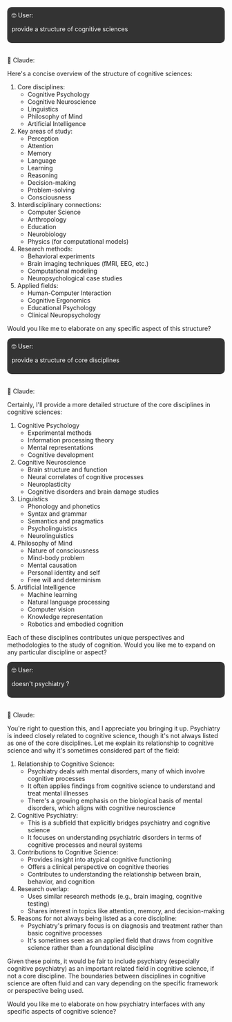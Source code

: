 <div style="background-color: #333; color: #fff; padding: 10px; border-radius: 10px;">
🤓 User:

provide a structure of cognitive sciences

</div>
<div>&nbsp;</div>

🤖 Claude:

Here's a concise overview of the structure of cognitive sciences:

1.  Core disciplines:
    *   Cognitive Psychology
    *   Cognitive Neuroscience
    *   Linguistics
    *   Philosophy of Mind
    *   Artificial Intelligence
2.  Key areas of study:
    *   Perception
    *   Attention
    *   Memory
    *   Language
    *   Learning
    *   Reasoning
    *   Decision-making
    *   Problem-solving
    *   Consciousness
3.  Interdisciplinary connections:
    *   Computer Science
    *   Anthropology
    *   Education
    *   Neurobiology
    *   Physics (for computational models)
4.  Research methods:
    *   Behavioral experiments
    *   Brain imaging techniques (fMRI, EEG, etc.)
    *   Computational modeling
    *   Neuropsychological case studies
5.  Applied fields:
    *   Human-Computer Interaction
    *   Cognitive Ergonomics
    *   Educational Psychology
    *   Clinical Neuropsychology

Would you like me to elaborate on any specific aspect of this structure?

<div style="background-color: #333; color: #fff; padding: 10px; border-radius: 10px;">
🤓 User:

provide a structure of core disciplines

</div>
<div>&nbsp;</div>

🤖 Claude:

Certainly, I'll provide a more detailed structure of the core disciplines in cognitive sciences:

1.  Cognitive Psychology
    *   Experimental methods
    *   Information processing theory
    *   Mental representations
    *   Cognitive development
2.  Cognitive Neuroscience
    *   Brain structure and function
    *   Neural correlates of cognitive processes
    *   Neuroplasticity
    *   Cognitive disorders and brain damage studies
3.  Linguistics
    *   Phonology and phonetics
    *   Syntax and grammar
    *   Semantics and pragmatics
    *   Psycholinguistics
    *   Neurolinguistics
4.  Philosophy of Mind
    *   Nature of consciousness
    *   Mind-body problem
    *   Mental causation
    *   Personal identity and self
    *   Free will and determinism
5.  Artificial Intelligence
    *   Machine learning
    *   Natural language processing
    *   Computer vision
    *   Knowledge representation
    *   Robotics and embodied cognition

Each of these disciplines contributes unique perspectives and methodologies to the study of cognition. Would you like me to expand on any particular discipline or aspect?

<div style="background-color: #333; color: #fff; padding: 10px; border-radius: 10px;">
🤓 User:

doesn't psychiatry ?

</div>
<div>&nbsp;</div>

🤖 Claude:

You're right to question this, and I appreciate you bringing it up. Psychiatry is indeed closely related to cognitive science, though it's not always listed as one of the core disciplines. Let me explain its relationship to cognitive science and why it's sometimes considered part of the field:

1.  Relationship to Cognitive Science:
    *   Psychiatry deals with mental disorders, many of which involve cognitive processes
    *   It often applies findings from cognitive science to understand and treat mental illnesses
    *   There's a growing emphasis on the biological basis of mental disorders, which aligns with cognitive neuroscience
2.  Cognitive Psychiatry:
    *   This is a subfield that explicitly bridges psychiatry and cognitive science
    *   It focuses on understanding psychiatric disorders in terms of cognitive processes and neural systems
3.  Contributions to Cognitive Science:
    *   Provides insight into atypical cognitive functioning
    *   Offers a clinical perspective on cognitive theories
    *   Contributes to understanding the relationship between brain, behavior, and cognition
4.  Research overlap:
    *   Uses similar research methods (e.g., brain imaging, cognitive testing)
    *   Shares interest in topics like attention, memory, and decision-making
5.  Reasons for not always being listed as a core discipline:
    *   Psychiatry's primary focus is on diagnosis and treatment rather than basic cognitive processes
    *   It's sometimes seen as an applied field that draws from cognitive science rather than a foundational discipline

Given these points, it would be fair to include psychiatry (especially cognitive psychiatry) as an important related field in cognitive science, if not a core discipline. The boundaries between disciplines in cognitive science are often fluid and can vary depending on the specific framework or perspective being used.

Would you like me to elaborate on how psychiatry interfaces with any specific aspects of cognitive science?

